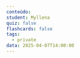```yaml
---
conteúdo:
student: Myllena
quiz: false
flashcards: false
tags:
  - private
data: 2025-04-07T14:00:00
---
```

